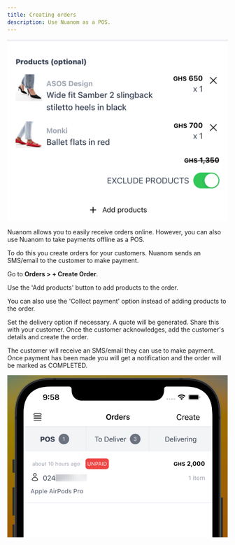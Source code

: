 ```yaml
---
title: Creating orders
description: Use Nuanom as a POS.
---
```


![Create order and exclude product total](../../../../assets/create-order-products-price-exclude.png)

Nuanom allows you to easily receive orders online. However, you can also use Nuanom to take payments offline as a POS.

To do this you create orders for your customers. Nuanom sends an SMS/email to the customer to make payment.

Go to **Orders > + Create Order**. 

Use the 'Add products' button to add products to the order.

You can also use the 'Collect payment' option instead of adding products to the order.

Set the delivery option if necessary. A quote will be generated. Share this with your customer. Once the customer acknowledges, add the customer's details and create the order.

The customer will receive an SMS/email they can use to make payment. Once payment has been made you will get a notification and the order will be marked as COMPLETED.

![Order POS section](../../../../assets/orders-pos.png)
